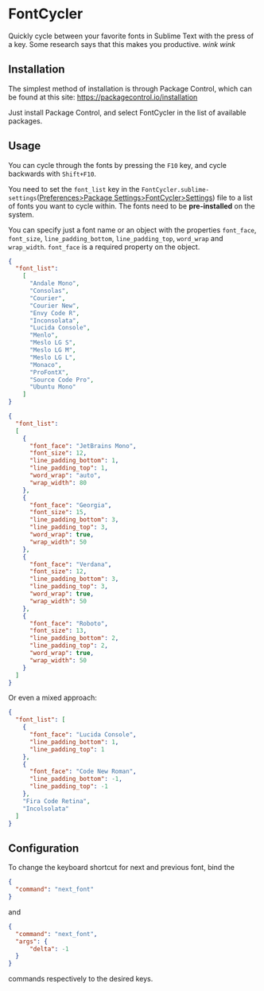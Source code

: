FontCycler
==========

Quickly cycle between your favorite fonts in Sublime Text with the press of a key. Some research says that this makes you productive. *wink* *wink*

Installation
------------

The simplest method of installation is through Package Control, which can be found at this site: https://packagecontrol.io/installation

Just install Package Control, and select FontCycler in the list of available packages.

Usage
-----

You can cycle through the fonts by pressing the `F10` key, and cycle backwards with `Shift+F10`.

You need to set the `font_list` key in the `FontCycler.sublime-settings`(<u>Preferences>Package Settings>FontCycler>Settings</u>) file to a list of fonts you want to cycle within. The fonts need to be **pre-installed** on the system.

You can specify just a font name or an object with the properties `font_face`, `font_size`, `line_padding_bottom`, `line_padding_top`, `word_wrap` and `wrap_width`. `font_face` is a required property on the object.

```JSON
{
  "font_list":
    [
      "Andale Mono",
      "Consolas",
      "Courier",
      "Courier New",
      "Envy Code R",
      "Inconsolata",
      "Lucida Console",
      "Menlo",
      "Meslo LG S",
      "Meslo LG M",
      "Meslo LG L",
      "Monaco",
      "ProFontX",
      "Source Code Pro",
      "Ubuntu Mono"
    ]
}
```

```JSON
{
  "font_list":
  [
    {
      "font_face": "JetBrains Mono",
      "font_size": 12,
      "line_padding_bottom": 1,
      "line_padding_top": 1,
      "word_wrap": "auto",
      "wrap_width": 80
    },
    {
      "font_face": "Georgia",
      "font_size": 15,
      "line_padding_bottom": 3,
      "line_padding_top": 3,
      "word_wrap": true,
      "wrap_width": 50
    },
    {
      "font_face": "Verdana",
      "font_size": 12,
      "line_padding_bottom": 3,
      "line_padding_top": 3,
      "word_wrap": true,
      "wrap_width": 50
    },
    {
      "font_face": "Roboto",
      "font_size": 13,
      "line_padding_bottom": 2,
      "line_padding_top": 2,
      "word_wrap": true,
      "wrap_width": 50
    }
  ]
}
```

Or even a mixed approach:

```JSON
{
  "font_list": [
    {
      "font_face": "Lucida Console",
      "line_padding_bottom": 1,
      "line_padding_top": 1
    },
    {
      "font_face": "Code New Roman",
      "line_padding_bottom": -1,
      "line_padding_top": -1
    },
    "Fira Code Retina",
    "Incolsolata"
  ]
}

```

Configuration
-------------

To change the keyboard shortcut for next and previous font, bind the
```json
{
  "command": "next_font"
}
```
and
```json
{
  "command": "next_font",
  "args": {
      "delta": -1
  }
}
```
commands respectively to the desired keys.
